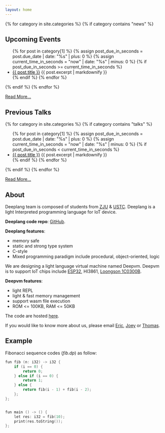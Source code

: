 ```yaml
---
layout: home
---
```


{% for category in site.categories %}
{% if category contains "news" %}

<h2>Upcoming Events</h2>
<ul>
    {% for post in category[1] %}
    {% assign post_due_in_seconds = post.due_date | date: "%s" | plus: 0 %}
    {% assign current_time_in_seconds = "now" | date: "%s" | minus: 0  %}
    {% if post_due_in_seconds >= current_time_in_seconds %}
    <li>
      <a href="{{ post.url }}" style="color:black">{{ post.title }}</a>
      {{ post.excerpt | markdownify }}
    </li>
    {% endif %}
    {% endfor %}
</ul>
{% endif %}
{% endfor %}

[Read More...](news)

<h2>Previous Talks</h2>

{% for category in site.categories %}
{% if category contains "talks" %} <!-- Take note here!! -->
<ul>
    {% for post in category[1] %}
    {% assign post_due_in_seconds = post.due_date | date: "%s" | plus: 0 %}
    {% assign current_time_in_seconds = "now" | date: "%s" | minus: 0  %}
    {% if post_due_in_seconds < current_time_in_seconds %}
    <li>
      <a href="{{ post.url }}" style="color:black">{{ post.title }}</a>
      {{ post.excerpt | markdownify }}
    </li>
    {% endif %}
    {% endfor %}
</ul>
{% endif %}
{% endfor %}

[Read More...](talks)

<h2>About</h2>

Deeplang team is composed of students from [ZJU](http://www.zju.edu.cn/) & [USTC](https://www.ustc.edu.cn/). Deeplang is a light Interpreted programming language for IoT device.

**Deeplang code repo**:  [GitHub](https://github.com/deeplang-org/deeplang).

**Deeplang features**:

- memory safe
- static and strong type system
- C-style
- Mixed programming paradigm include procedural, object-oriented, logic

We are designing a light language virtual machine named Deepvm. Deepvm is to support IoT chips include [ESP32](https://www.espressif.com/en/products/socs/esp32), HI3861, [Loongson 1C0300B](http://www.loongson.cn/product/cpu/1/Loongson1C.html).

**Deepvm features**:

- light REPL
- light & fast memory management
- support wasm file execution
- ROM <= 100KB, RAM <= 50KB

The code are hosted [here](https://github.com/deeplang-org/deeplang).

If you would like to know more about us, please email [Eric](mailto:swubear@163.com), [Joey](mailto:joey.teng.dev@gmail.com) or [Thomas](mailto:wenzhang5800@gmail.com).

## Example

Fibonacci sequence codes (*fib.dp*) as follow:

```C
fun fib (n: i32) -> i32 {
    if (i == 0) {
        return 0;
    } else if (i == 0) {
        return 1;
    } else {
        return fib(i - 1) + fib(i - 2);
    };
};


fun main () -> () {
    let res: i32 = fib(10);
    print(res.toString());
};
```
